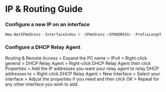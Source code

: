 # IP & Routing Guide 

### Configure a new IP on an interface

```powershell
New-NetIPAddress -InterfaceIndex 6 -IPAddress <IPADDRESS> -PrefixLength 24 -DefaultGateway <DEFAULTGATEWAY>
```

### Configure a DHCP Relay Agent

Routing & Remote Access > Expand the PC name > IPv4 > Right-click general > DHCP Relay Agent > Right-click DHCP Relay Agent then click Properties > Add the IP addresses you want your relay agent to relay DHCP addresses to > Right-click DHCP Relay Agent > New Interface > Select your interface > Adjust the properties if you need and then click OK > Repeat for any other interface you wish to add.
